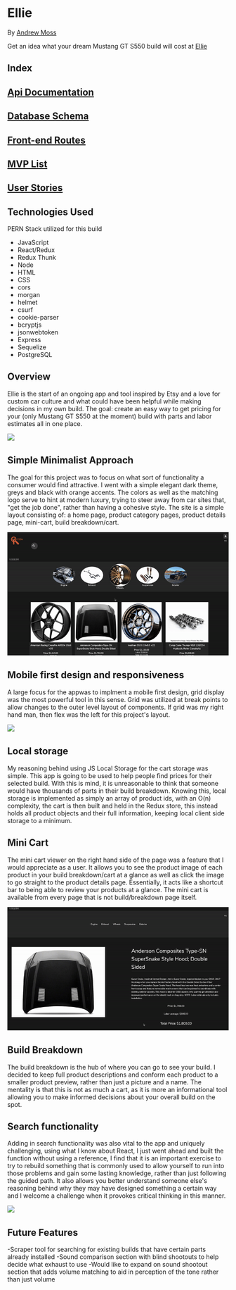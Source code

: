 # Ellie

By [Andrew Moss](https://github.com/aMoss5150)

Get an idea what your dream Mustang GT S550 build will cost at [Ellie](https://ellie-deploy.herokuapp.com/)


## Index

##  [Api Documentation](https://github.com/aMoss5150/Ellie-The-Etsy-Clone/wiki/Api-Documentation)
## [Database Schema](https://github.com/aMoss5150/Ellie-The-Etsy-Clone/wiki/Database-Schema)
##  [Front-end Routes](https://github.com/aMoss5150/Ellie-The-Etsy-Clone/wiki/Front-End-Routes)
## [MVP List](https://github.com/aMoss5150/Ellie-The-Etsy-Clone/wiki/MVP-List)
## [User Stories](https://github.com/aMoss5150/Ellie-The-Etsy-Clone/wiki/User-Stories)

## Technologies Used

PERN Stack utilized for this build

- JavaScript
- React/Redux
- Redux Thunk
- Node
- HTML
- CSS
- cors
- morgan
- helmet
- csurf
- cookie-parser
- bcryptjs
- jsonwebtoken
- Express
- Sequelize
- PostgreSQL

## Overview

Ellie is the start of an ongoing app and tool inspired by Etsy and a love for custom car culture and what could have been helpful while making decisions in my own build. The goal: create an easy way to get pricing for your (only Mustang GT S550 at the moment) build with parts and labor estimates all in one place. 

![](assets/main-scroll800.gif)

## Simple Minimalist Approach

The goal for this project was to focus on what sort of functionality a consumer would find attractive. I went with a simple elegant dark theme, greys and black with orange accents. The colors as well as the matching logo serve to hint at modern luxury, trying to steer away from car sites that, "get the job done", rather than having a cohesive style. The site is a simple layout consisting of: a home page, product category pages, product details page, mini-cart, build breakdown/cart.

![](assets/prod-review800.gif)

## Mobile first design and responsiveness

A large focus for the appwas to implment a mobile first design, grid display was the most powerful tool in this sense. Grid was utilized at break points to allow changes to the outer level layout of components. If grid was my right hand man, then flex was the left for this project's layout. 

![](assets/resize800.gif)

## Local storage

My reasoning behind using JS Local Storage for the cart storage was simple. This app is going to be used to help people find prices for their selected build. With this is mind, it is unreasonable to think that someone would have thousands of parts in their build breakdown. Knowing this, local storage is implemented as simply an array of product ids, with an O(n) complexity, the cart is then built and held in the Redux store, this instead holds all product objects and their full information, keeping local client side storage to a minimum. 

## Mini Cart

The mini cart viewer on the right hand side of the page was a feature that I would appreciate as a user. It allows you to see the product image of each product in your build breakdown/cart at a glance as well as click the image to go straight to the product details page. Essentially, it acts like a shortcut bar to being able to review your products at a glance. The mini cart is available from every page that is not build/breakdown page itself.

![](assets/mini-cart-use800.gif)

## Build Breakdown

The build breakdown is the hub of where you can go to see your build. I decided to keep full product descriptions and conform each product to a smaller product preview, rather than just a picture and a name. The mentality is that this is not as much a cart, as it is more an informational tool allowing you to make informed decisions about your overall build on the spot. 

## Search functionality

Adding in search functionality was also vital to the app and uniquely challenging, using what I know about React, I just went ahead and built the function without using a reference, I find that it is an important exercise to try to rebuild something that is commonly used to allow yourself to run into those problems and gain some lasting knowledge, rather than just following the guided path. It also allows you better understand someone else's reasoning behind why they may have designed something a certain way and I welcome a challenge when it provokes critical thinking in this manner.

![](assets/search-func800.gif)

## Future Features

-Scraper tool for searching for existing builds that have certain parts already installed
-Sound comparison section with blind shootouts to help decide what exhaust to use
-Would like to expand on sound shootout section that adds volume matching to aid in perception of the tone rather than just volume




